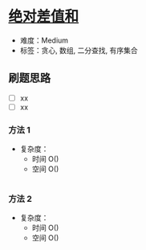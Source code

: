 # [绝对差值和](https://leetcode-cn.com/problems/minimum-absolute-sum-difference/)

- 难度：Medium
- 标签：贪心, 数组, 二分查找, 有序集合

## 刷题思路

- [ ] xx
- [ ] xx

### 方法 1

- 复杂度：
    - 时间 O()
    - 空间 O()

``` js

```

### 方法 2

- 复杂度：
    - 时间 O()
    - 空间 O()

``` js

```
